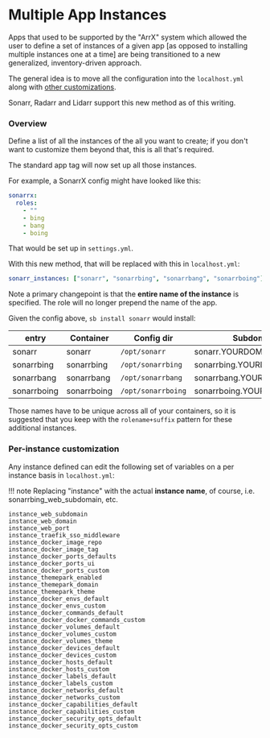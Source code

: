 # Multiple App Instances

Apps that used to be supported by the "ArrX" system which allowed the user to define a set of instances of a given app [as opposed to installing multiple instances one at a time] are being transitioned to a new generalized, inventory-driven approach.

The general idea is to move all the configuration into the `localhost.yml` along with [other customizations](../saltbox/inventory/index.md).

Sonarr, Radarr and Lidarr support this new method as of this writing.

### Overview

Define a list of all the instances of the all you want to create; if you don't want to customize them beyond that, this is all that's required.

The standard app tag will now set up all those instances.

For example, a SonarrX config might have looked like this:

```yaml
sonarrx:
  roles:
    - ""
    - bing
    - bang
    - boing
```

That would be set up in `settings.yml`.

With this new method, that will be replaced with this in `localhost.yml`:

``` yaml
sonarr_instances: ["sonarr", "sonarrbing", "sonarrbang", "sonarrboing"]
```

Note a primary changepoint is that the **entire name of the instance** is specified.  The role will no longer prepend the name of the app.

Given the config above, `sb install sonarr` would install:

| entry         | Container    | Config dir         | Subdomain                    |
| ------------- | ------------ | ------------------ | ---------------------------- |
| sonarr        | sonarr       | `/opt/sonarr`      | sonarr.YOURDOMAIN.TLD        |
| sonarrbing    | sonarrbing   | `/opt/sonarrbing`  | sonarrbing.YOURDOMAIN.TLD    |
| sonarrbang    | sonarrbang   | `/opt/sonarrbang`  | sonarrbang.YOURDOMAIN.TLD    |
| sonarrboing   | sonarrboing  | `/opt/sonarrboing` | sonarrboing.YOURDOMAIN.TLD   |


Those names have to be unique across all of your containers, so it is suggested that you keep with the `rolename+suffix` pattern for these additional instances.

### Per-instance customization

Any instance defined can edit the following set of variables on a per instance basis in `localhost.yml`:

!!! note
    Replacing "instance" with the actual **instance name**, of course, i.e. sonarrbing_web_subdomain, etc.
```
instance_web_subdomain
instance_web_domain
instance_web_port
instance_traefik_sso_middleware
instance_docker_image_repo
instance_docker_image_tag
instance_docker_ports_defaults
instance_docker_ports_ui
instance_docker_ports_custom
instance_themepark_enabled
instance_themepark_domain
instance_themepark_theme
instance_docker_envs_default
instance_docker_envs_custom
instance_docker_commands_default
instance_docker_docker_commands_custom
instance_docker_volumes_default
instance_docker_volumes_custom
instance_docker_volumes_theme
instance_docker_devices_default
instance_docker_devices_custom
instance_docker_hosts_default
instance_docker_hosts_custom
instance_docker_labels_default
instance_docker_labels_custom
instance_docker_networks_default
instance_docker_networks_custom
instance_docker_capabilities_default
instance_docker_capabilities_custom
instance_docker_security_opts_default
instance_docker_security_opts_custom
```
